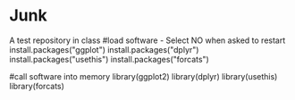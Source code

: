 # Junk
A test repository in class 
#load software - Select NO when asked to restart
install.packages("ggplot")
install.packages("dplyr")
install.packages("usethis")
install.packages("forcats")

#call software into memory
library(ggplot2)
library(dplyr)
library(usethis)
library(forcats)

